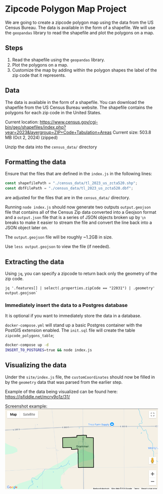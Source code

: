 # Zipcode Polygon Map Project

We are going to create a zipcode polygon map using the data from the US Census Bureau. The data is available in the form of a shapefile. We will use the `geopandas` library to read the shapefile and plot the polygons on a map.

## Steps

1. Read the shapefile using the `geopandas` library.
2. Plot the polygons on a map.
3. Customize the map by adding within the polygon shapes the label of the zip code that it represents.

## Data

The data is available in the form of a shapefile. You can download the shapefile from the US Census Bureau website. The shapefile contains the polygons for each zip code in the United States.

Current location: https://www.census.gov/cgi-bin/geo/shapefiles/index.php?year=2023&layergroup=ZIP+Code+Tabulation+Areas
Current size: 503.8 MB (Oct 2, 2024) (zipped)

Unzip the data into the `census_data/` directory

## Formatting the data

Ensure that the files that are defined in the `index.js` in the following lines:

```javascript
const shapefilePath = "./census_data/tl_2023_us_zcta520.shp";
const dbfFilePath = "./census_data/tl_2023_us_zcta520.dbf";
```

are adjusted for the files that are in the `census_data/` directory.

Running `node index.js` should now generate two outputs `output.geojson` file that contains all of the Census Zip data converted into a Geojson format and a `output.json` file that is a series of JSON objects broken up by `\n` breaks to make it easier to stream the file and convert the line back into a JSON object later on.

The `output.geojson` file will be roughly ~1.2GB in size.

Use `less output.geojson` to view the file (if needed).

## Extracting the data

Using `jq`, you can specify a zipcode to return back only the geometry of the zip code.

```
jq '.features[] | select(.properties.zipCode == "22031") | .geometry' output.geojson`
```

### Immediately insert the data to a Postgres database

It is optional if you want to immediately store the data in a database.

`docker-compose.yml` will stand up a basic Postgres container with the PostGIS extension enabled. The `init.sql` file will create the table `zipcode_polygons_table`;

```bash
docker-compose up -d
INSERT_TO_POSTGRES=true && node index.js
```

## Visualizing the data

Under the `site/index.js` file, the `customCoordinates` should now be filled in by the `geometry` data that was parsed from the earlier step.

Example of the data being visualized can be found here: https://jsfiddle.net/mcry9o1z/31/

Screenshot example:
![image](./example_screenshot.png)
